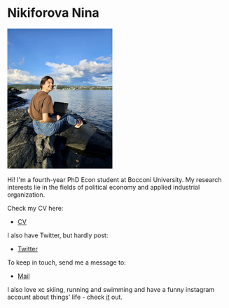 # Nikiforova Nina

<img src="IMAGE2.jpg" alt="drawing" width="240"/>

Hi! I'm a fourth-year PhD Econ student at Bocconi University. My research interests lie in the fields of political economy and applied industrial organization. 

Check my CV here:
+ [CV](/cv.pdf)

I also have Twitter, but hardly post: 
+ [Twitter](https://twitter.com/nikiforovannina)

To keep in touch, send me a message to:
+ [Mail](mailto:nina.nikiforova@phd.unibocconi.it)

I also love xc skiing, running and swimming and have a funny instagram account about things' life - check [it](https://www.instagram.com/thi.ngslife/) out.

